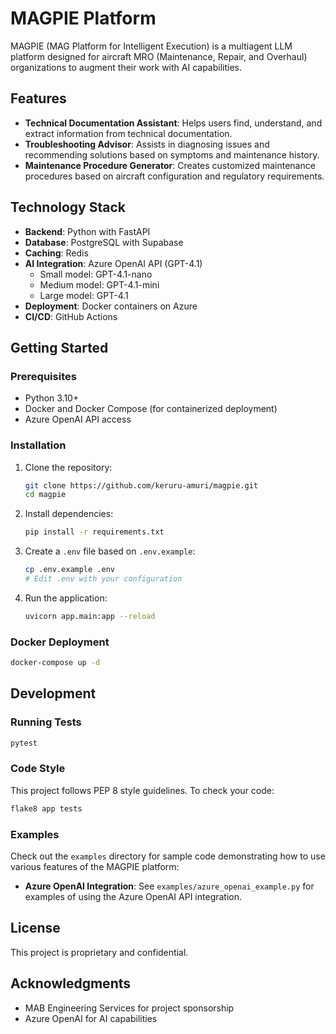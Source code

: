# MAGPIE Platform

MAGPIE (MAG Platform for Intelligent Execution) is a multiagent LLM platform designed for aircraft MRO (Maintenance, Repair, and Overhaul) organizations to augment their work with AI capabilities.

## Features

- **Technical Documentation Assistant**: Helps users find, understand, and extract information from technical documentation.
- **Troubleshooting Advisor**: Assists in diagnosing issues and recommending solutions based on symptoms and maintenance history.
- **Maintenance Procedure Generator**: Creates customized maintenance procedures based on aircraft configuration and regulatory requirements.

## Technology Stack

- **Backend**: Python with FastAPI
- **Database**: PostgreSQL with Supabase
- **Caching**: Redis
- **AI Integration**: Azure OpenAI API (GPT-4.1)
  - Small model: GPT-4.1-nano
  - Medium model: GPT-4.1-mini
  - Large model: GPT-4.1
- **Deployment**: Docker containers on Azure
- **CI/CD**: GitHub Actions

## Getting Started

### Prerequisites

- Python 3.10+
- Docker and Docker Compose (for containerized deployment)
- Azure OpenAI API access

### Installation

1. Clone the repository:
   ```bash
   git clone https://github.com/keruru-amuri/magpie.git
   cd magpie
   ```

2. Install dependencies:
   ```bash
   pip install -r requirements.txt
   ```

3. Create a `.env` file based on `.env.example`:
   ```bash
   cp .env.example .env
   # Edit .env with your configuration
   ```

4. Run the application:
   ```bash
   uvicorn app.main:app --reload
   ```

### Docker Deployment

```bash
docker-compose up -d
```

## Development

### Running Tests

```bash
pytest
```

### Code Style

This project follows PEP 8 style guidelines. To check your code:

```bash
flake8 app tests
```

### Examples

Check out the `examples` directory for sample code demonstrating how to use various features of the MAGPIE platform:

- **Azure OpenAI Integration**: See `examples/azure_openai_example.py` for examples of using the Azure OpenAI API integration.

## License

This project is proprietary and confidential.

## Acknowledgments

- MAB Engineering Services for project sponsorship
- Azure OpenAI for AI capabilities
